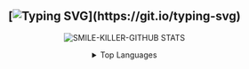<div align="center">

## [![Typing SVG](https://readme-typing-svg.herokuapp.com?font=Lemon+milk&color=F70000&lines=Welcome+to+smile-killer+profile...)](https://git.io/typing-svg)

![SMILE-KILLER-GITHUB STATS](https://github-readme-stats.vercel.app/api?username=SMILE-KILLER10&include_all_commits=true&count_private=true&theme=white)

<details>
    <summary>Top Languages</summary>
    <br/>

[![Top Langs](https://github-readme-stats.vercel.app/api/top-langs/?username=SMILE-KILLER10)](https://github.com/SMILE-KILLER10)
